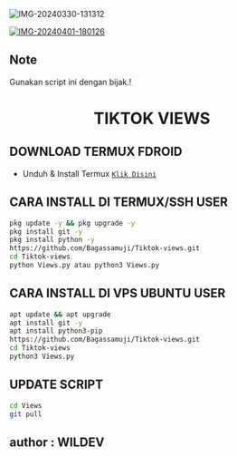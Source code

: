 <img src="https://i.ibb.co/s3M45mF/IMG-20240330-131312.jpg" alt="IMG-20240330-131312" border="0"></a>

<a href="https://ibb.co/vBHPbMw"><img src="https://i.ibb.co/1nLq34v/IMG-20240401-180126.jpg" alt="IMG-20240401-180126" border="0"></a>
## Note
Gunakan script ini dengan bijak.!

<h1 align="center">TIKTOK VIEWS </h1>


## DOWNLOAD TERMUX FDROID
* Unduh & Install Termux [`Klik Disini`](https://f-droid.org/repo/com.termux_118.apk)

## CARA INSTALL DI TERMUX/SSH USER
```bash
pkg update -y && pkg upgrade -y
pkg install git -y
pkg install python -y
https://github.com/Bagassamuji/Tiktok-views.git
cd Tiktok-views
python Views.py atau python3 Views.py
```

## CARA INSTALL DI VPS UBUNTU USER
```bash
apt update && apt upgrade
apt install git -y
apt install python3-pip
https://github.com/Bagassamuji/Tiktok-views.git
cd Tiktok-views
python3 Views.py
```

## UPDATE SCRIPT
```bash
cd Views
git pull
```
## author : WILDEV
